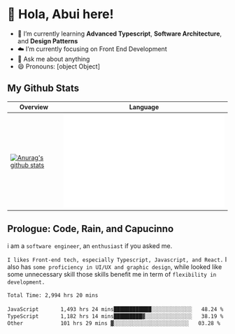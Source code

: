 # 👋 Hola, Abui here!

- 🌱 I’m currently learning **Advanced Typescript**, **Software Architecture**, and **Design Patterns**
- ☁️ I’m currently focusing on Front End Development
- 💬 Ask me about anything
- 😄 Pronouns: [object Object]

## My Github Stats

| Overview | Language |
| --- | --- |
|[![Anurag's github stats](https://github-readme-stats.vercel.app/api?username=abui-am&count_private=true)](https://github.com/anuraghazra/github-readme-stats)|![Language](https://raw.githubusercontent.com/abui-am/stats/c6455f656dfce7acd3951e5ec5b25d72af0b2ee3/generated/languages.svg)|

## Prologue: Code, Rain, and Capucinno
i am a `software engineer`, an `enthusiast` if you asked me. 

`I likes Front-end tech, especially Typescript, Javascript, and React.` I also has `some proficiency in UI/UX and graphic design`, while looked like some unnecessary skill those skills benefit me in term of `flexibility in development.`


<!--START_SECTION:waka-->

```text
Total Time: 2,994 hrs 20 mins

JavaScript       1,493 hrs 24 mins████████████░░░░░░░░░░░░░   48.24 %
TypeScript       1,182 hrs 14 mins█████████▓░░░░░░░░░░░░░░░   38.19 %
Other            101 hrs 29 mins ▓░░░░░░░░░░░░░░░░░░░░░░░░   03.28 %
```

<!--END_SECTION:waka-->
